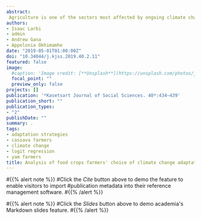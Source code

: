 ```yaml
---
abstract: 
 Agriculture is one of the sectors most affected by ongoing climate change and as a result, farmers are using various adaptation strategies to cope with the impact of climate change in order to increase productivity. This study investigated the factors influencing the choice of a particular adaptation strategy by cassava and yam farmers in Kwara State, Nigeria. Primary data used for the study were obtained using a multi stage sampling technique. A structured questionnaire was administered to a sample of 150 randomly selected cassava and yam farmers in 12 villages in the study area. Descriptive statistics, a logit model, and the STATA computer program were used to analyze the data. The results showed that farmers have adopted diverse strategies such as changing planting dates, planting early maturing varieties and drought-tolerant varieties to deal with the impact of climate change. The results of the binary logit analysis showed that age of household head, household size, level of formal education, farm size, amount of rainfall, length of rainy season, awareness of climate change, member of farmers association, access to weather information, access to credit facilities, and number of strategies used, influenced the choice of at least two adaptation strategies. The study, therefore, recommended that government policies should be geared toward creating revenue-generating channels, strengthening the institutions that provide access to farm credit, making improved seed readily available, and providing extension services.
authors:
- Isaac Larbi
- admin
- Andrew Gana
- Appolonia Okhimamhe
date: "2019-05-01T01:00:00Z"
doi: "10.34044/j.kjss.2019.40.2.11"
featured: false
image:
  #caption: 'Image credit: [**Unsplash**](https://unsplash.com/photos/jdD8gXaTZsc)'
  focal_point: ""
  preview_only: false
projects: []
publication: '*Kasetsart Journal of Social Sciences. 40*:434–439'
publication_short: ""
publication_types:
- "2"
publishDate: ""
summary: .
tags:
- adaptation strategies
- cassava farmers
- climate change
- logit regression
- yam farmers
title: Analysis of food crops farmers' choice of climate change adaptation strategies in Kwara State, Nigeria
---
```

#{{% alert note %}}
#Click the *Cite* button above to demo the feature to enable visitors to import #publication metadata into their reference management software.
#{{% /alert %}}

#{{% alert note %}}
#Click the *Slides* button above to demo academia's Markdown slides feature.
#{{% /alert %}}
